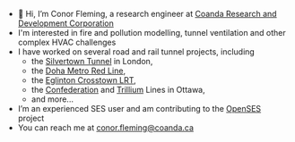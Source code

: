 - 👋 Hi, I’m Conor Fleming, a research engineer at [Coanda Research and Development Corporation](https://coanda.ca)
- I'm interested in fire and pollution modelling, tunnel ventilation and other complex HVAC challenges
- I have worked on several road and rail tunnel projects, including 
  - the [Silvertown Tunnel](https://tfl.gov.uk/travel-information/improvements-and-projects/silvertown-tunnel) in London, 
  - the [Doha Metro Red Line](https://corp.qr.com.qa/English/Projects/Pages/RedLine.aspx), 
  - the [Eglinton Crosstown LRT](http://www.thecrosstown.ca/), 
  - the [Confederation](https://ottawa.ca/en/parking-roads-and-travel/oc-transpo-and-public-transit/o-train-confederation-line) and [Trillium](https://ottawa.ca/en/planning-development-and-construction/major-projects/stage-2-light-rail-transit-project/o-train-south-extension) Lines in Ottawa, 
  - and more...
- I’m an experienced SES user and am contributing to the [OpenSES](https://openses.org) project
- You can reach me at [conor.fleming@coanda.ca](conor.fleming@coanda.ca)

<!---
conor-at-coanda/conor-at-coanda is a ✨ special ✨ repository because its `README.md` (this file) appears on your GitHub profile.
You can click the Preview link to take a look at your changes.
--->
